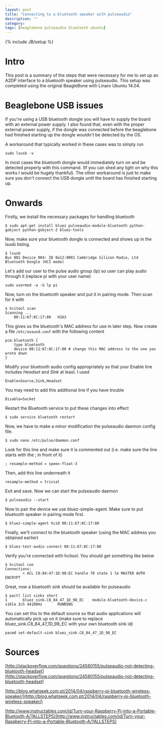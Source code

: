 ```yaml
---
layout: post
title: "Connecting to a bluetooth speaker with pulseaudio"
description: ""
category: 
tags: [beaglebone pulseaudio bluetooth ubuntu]
---
```

{% include JB/setup %}

# Intro

This post is a summary of the steps that were necessary for me to set up an A2DP
interface to a bluetooth speaker using pulseaudio. This setup was completed
using the original BeagleBone with Linaro Ubuntu 14.04.


# Beaglebone USB issues

If you're using a USB bluetooth dongle you will have to supply the board with an
external power supply. I also found that, even with the proper external power
supply, if the dongle was connected before the beaglebone had finished starting
up the dongle wouldn't be detected by the OS.

A workaround that typically worked in these cases was to simply run

    sudo lsusb -v

In most cases the bluetooth dongle would immediately turn on and be detected
properly with this command. (If you can shed any light on why this works I would
be hugely thankful). The other workaround is just to make sure you don't connect
the USB dongle until the board has finished starting up.


# Onwards

Firstly, we install the necessary packages for handling bluetooth

    $ sudo apt-get install bluez pulseaudio-module-bluetooth python-gobject python-gobject-2 bluez-tools

Now, make sure your bluetooth dongle is connected and shows up in the lsusb listing.

    $ lsusb
    Bus 001 Device 004: ID 0a12:0001 Cambridge Silicon Radio, Ltd Bluetooth Dongle (HCI mode)

Let's add our user to the pulse audio group (lp) so user can play audio through
it (replace pi with your user name)

    sudo usermod -a -G lp pi

Now, turn on the bluetooth speaker and put it in pairing mode. Then scan for it with

    $ hcitool scan
    Scanning ...
        00:11:67:8C:17:80   H163

This gives us the bluetooth's MAC address for use in later step.  Now create a
file `/etc/asound.conf` with the following content

    pcm.bluetooth {
        type bluetooth
        device 00:11:67:8C:17:80 # change this MAC address to the one you wrote down
    }

Modify your bluetooth audio config appropriately so that your Enable line
includes _Headset_ and _Sink_ at least. I used

    Enable=Source,Sink,Headset

You may need to add this additional line if you have trouble

    Disable=Socket

Restart the Bluetooth service to put these changes into effect

    $ sudo service bluetooth restart

Now, we have to make a minor modification the pulseaudio daemon config file.

    $ sudo nano /etc/pulse/daemon.conf

Look for this line and make sure it is commented out (i.e. make sure the line starts with the ; in front of it)

    ; resample-method = speex-float-3

Then, add this line underneath it

    resample-method = trivial

Exit and save. Now we can start the pulseaudio daemon

    $ pulseaudio --start

Now to pair the device we use bluez-simple-agent. Make sure to put bluetooth speaker in pairing
mode first.

    $ bluez-simple-agent hci0 00:11:67:8C:17:80

Finally, we'll connect to the bluetooth speaker (using the MAC address you
obtained earlier)

    $ bluez-test-audio connect 00:11:67:8C:17:80

Verify you're connected with hcitool. You should get something like below

    $ hcitool con
    Connections:
            < ACL C8:84:47:1D:98:EC handle 70 state 1 lm MASTER AUTH ENCRYPT

Great, now a bluetooth sink should be available for pulseaudio

    $ pactl list sinks short
    1       bluez_sink.C8_84_47_1D_98_EC    module-bluetooth-device.c       s16le 2ch 44100Hz       RUNNING

You can set this to the default source so that audio applications will
automatically pick up on it (make sure to replace bluez_sink.C8_84_47_1D_98_EC
with your own bluetooth sink id)

    pacmd set-default-sink bluez_sink.C8_84_47_1D_98_EC


# Sources

[http://stackoverflow.com/questions/24580155/pulseaudio-not-detecting-bluetooth-headset](http://stackoverflow.com/questions/24580155/pulseaudio-not-detecting-bluetooth-headset)

[http://blog.whatgeek.com.pt/2014/04/raspberry-pi-bluetooth-wireless-speaker/](http://blog.whatgeek.com.pt/2014/04/raspberry-pi-bluetooth-wireless-speaker/)

[http://www.instructables.com/id/Turn-your-Raspberry-Pi-into-a-Portable-Bluetooth-A/?ALLSTEPS](http://www.instructables.com/id/Turn-your-Raspberry-Pi-into-a-Portable-Bluetooth-A/?ALLSTEPS)
